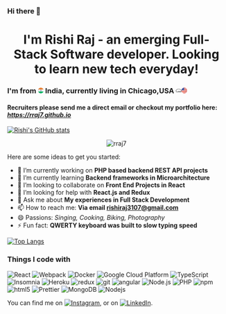 ### Hi there 👋

# <div align="center">I'm  Rishi Raj - an emerging Full-Stack Software developer. Looking to learn new tech everyday! </div>

### I'm from <img src="./logos/india.svg" width="13"/> <b>India</b>, currently living in Chicago,USA <img src="./logos/cloud-gate.svg" width="13"/><img src="./logos/united-states-of-america.svg" width="13"/>

#### Recruiters please send me a direct email or checkout my portfolio here: *https://rraj7.github.io*
[![Rishi's GitHub stats](https://github-readme-stats.vercel.app/api?username=rraj7&show_icons=true)](https://github.com/rraj7/github-readme-stats)

<p align="center"> <img src="https://komarev.com/ghpvc/?username=rraj7" alt="rraj7" /> </p>
<!--
**rraj7/rraj7** is a ✨ _special_ ✨ repository because its `README.md` (this file) appears on your GitHub profile.
-->
Here are some ideas to get you started:

- 🔭 I’m currently working on **PHP based backend REST API projects**
- 🌱 I’m currently learning **Backend frameworks in Microarchitecture**
- 👯 I’m looking to collaborate on **Front End Projects in React**
- 🤔 I’m looking for help with **React.js and Redux**
- 💬 Ask me about **My experiences in Full Stack Development**
- 📫 How to reach me: **Via email rishiraj3107@gmail.com**
- 😄 Passions: *Singing, Cooking, Biking, Photography*
- ⚡ Fun fact: **QWERTY keyboard was built to slow typing speed**

[![Top Langs](https://github-readme-stats.vercel.app/api/top-langs/?username=rraj7&layout=compact)](https://github.com/rraj7/github-readme-stats)

<h3>Things I code with</h3>
<p>
  <img alt="React" src="https://img.shields.io/badge/-React-45b8d8?style=flat-square&logo=react&logoColor=white" />
  <img alt="Webpack" src="https://img.shields.io/badge/-Webpack-8DD6F9?style=flat-square&logo=webpack&logoColor=white" /> 
  <img alt="Docker" src="https://img.shields.io/badge/-Docker-46a2f1?style=flat-square&logo=docker&logoColor=white" />
  
  <img alt="Google Cloud Platform" src="https://img.shields.io/badge/-Google_Cloud_Platform-1a73e8?style=flat-square&logo=google-cloud&logoColor=white" />
  <img alt="TypeScript" src="https://img.shields.io/badge/-TypeScript-007ACC?style=flat-square&logo=typescript&logoColor=white" />
  <img alt="Insomnia" src="https://img.shields.io/badge/-Insomnia-5849BE?style=flat-square&logo=insomnia&logoColor=white" />
  
  <img alt="Heroku" src="https://img.shields.io/badge/-Heroku-430098?style=flat-square&logo=heroku&logoColor=white" />
  <img alt="redux" src="https://img.shields.io/badge/-Redux-764ABC?style=flat-square&logo=redux&logoColor=white" />  
  <img alt="git" src="https://img.shields.io/badge/-Git-F05032?style=flat-square&logo=git&logoColor=white" />
  
  <img alt="angular" src="https://img.shields.io/badge/-Angular-DD0031?style=flat-square&logo=angular&logoColor=white" />
  <img alt="Node.js" src="https://img.shields.io/badge/node-Nodejs-green?style=flat-square&logo=node&logoColor=white" />
  <img alt="PHP" src="https://img.shields.io/badge/php-PHP-blue?style=flat-square&logo=php&logoColor=white" />
  <img alt="npm" src="https://img.shields.io/badge/-NPM-CB3837?style=flat-square&logo=npm&logoColor=white" />
  <img alt="html5" src="https://img.shields.io/badge/-HTML5-E34F26?style=flat-square&logo=html5&logoColor=white" />
  <img alt="Prettier" src="https://img.shields.io/badge/-Prettier-F7B93E?style=flat-square&logo=prettier&logoColor=white" />
  <img alt="MongoDB" src="https://img.shields.io/badge/-MongoDB-13aa52?style=flat-square&logo=mongodb&logoColor=white" />
  <img alt="Nodejs" src="https://img.shields.io/badge/-Nodejs-43853d?style=flat-square&logo=Node.js&logoColor=white" />
</p>
<!-- Actual text -->

You can find me on [![Instagram][1.2]][1], or on [![LinkedIn][2.2]][2].

<!-- Icons -->

[1.2]: http://i.imgur.com/wWzX9uB.png (twitter icon without padding)
[2.2]: https://raw.githubusercontent.com/MartinHeinz/MartinHeinz/master/linkedin-3-16.png (LinkedIn icon without padding)

<!-- Links to your social media accounts -->

[1]: https://www.instagram.com/rishi_raj31/
[2]: https://www.linkedin.com/in/rishiraj31/
